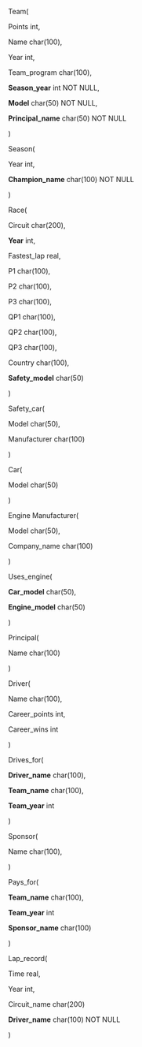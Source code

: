 Team(

Points int, 

Name char(100), 

Year int, 

Team\_program char(100), 

**Season\_year** int NOT NULL, 

**Model** char(50) NOT NULL,

**Principal\_name** char(50) NOT NULL

)

Season(

Year int, 

**Champion\_name** char(100) NOT NULL

)

Race(

Circuit char(200), 

**Year** int, 

Fastest\_lap real, 

P1 char(100), 

P2 char(100), 

P3 char(100), 

QP1 char(100), 

QP2 char(100), 

QP3 char(100), 

Country char(100), 

**Safety\_model** char(50)

)

Safety\_car(

Model char(50), 

Manufacturer char(100)

)

Car(

Model char(50)

)

Engine Manufacturer(

Model char(50), 

Company\_name char(100)

)

Uses\_engine(

**Car\_model** char(50), 

**Engine\_model** char(50)

)

Principal(

Name char(100)

)

Driver(

Name char(100), 

Career\_points int, 

Career\_wins int

)

Drives\_for(

**Driver\_name** char(100), 

**Team\_name** char(100), 

**Team\_year** int

)

Sponsor(

Name char(100), 

)

Pays\_for(

**Team\_name** char(100), 

**Team\_year** int

**Sponsor\_name** char(100)

)

Lap\_record(

Time real, 

Year int, 

Circuit\_name char(200)

**Driver\_name** char(100) NOT NULL

)

